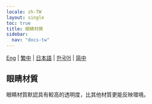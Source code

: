 ```yaml
---
locale: zh-TW
layout: single
toc: true
title: 眼睛材質
sidebar:
  nav: "docs-tw"
---
```

[Eng](/dancexr/features/material_eyes) | [繁中](/tw/dancexr/features/material_eyes) | [日本語](/jp/dancexr/features/material_eyes) | [한국어](/kr/dancexr/features/material_eyes) | [简中](/zh/dancexr/features/material_eyes)

## 眼睛材質
眼睛材質默認具有較高的透明度，比其他材質更能反映環境。